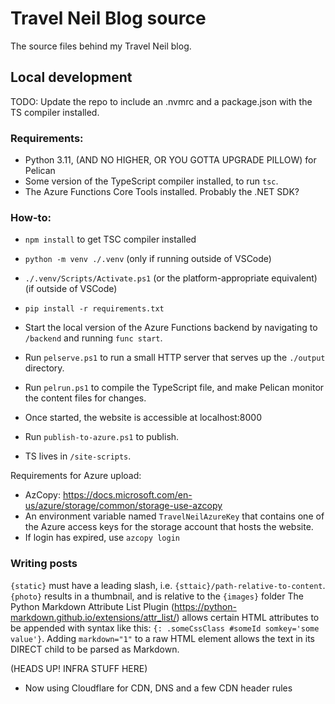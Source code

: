 # Travel Neil Blog source

The source files behind my Travel Neil blog.

## Local development

TODO: Update the repo to include an .nvmrc and a package.json with the TS compiler installed.

### Requirements:
 * Python 3.11, (AND NO HIGHER, OR YOU GOTTA UPGRADE PILLOW) for Pelican
 * Some version of the TypeScript compiler installed, to run `tsc`.
 * The Azure Functions Core Tools installed. Probably the .NET SDK?

### How-to:
* `npm install` to get TSC compiler installed
 * `python -m venv ./.venv` (only if running outside of VSCode)
 * `./.venv/Scripts/Activate.ps1` (or the platform-appropriate equivalent) (if outside of VSCode)
 * `pip install -r requirements.txt`
 * Start the local version of the Azure Functions backend by navigating to `/backend` and running `func start`.
 * Run `pelserve.ps1` to run a small HTTP server that serves up the `./output` directory.
 * Run `pelrun.ps1` to compile the TypeScript file, and make Pelican monitor the content files for changes.
 * Once started, the website is accessible at localhost:8000

 * Run `publish-to-azure.ps1` to publish.
 * TS lives in `/site-scripts`. 

Requirements for Azure upload: 
 * AzCopy: https://docs.microsoft.com/en-us/azure/storage/common/storage-use-azcopy
 * An environment variable named `TravelNeilAzureKey` that contains one of the Azure access keys for the storage account that hosts the website.
 * If login has expired, use `azcopy login`

 ### Writing posts
 `{static}` must have a leading slash, i.e. `{sttaic}/path-relative-to-content`.
 `{photo}` results in a thumbnail, and is relative to the `{images}` folder
 The Python Markdown Attribute List Plugin (https://python-markdown.github.io/extensions/attr_list/) allows certain HTML attributes to be appended with syntax like this:
 `{: .someCssClass #someId somkey='some value'}`.
 Adding `markdown="1"` to a raw HTML element allows the text in its DIRECT child to be parsed as Markdown.

 (HEADS UP! INFRA STUFF HERE)
 - Now using Cloudflare for CDN, DNS and a few CDN header rules
